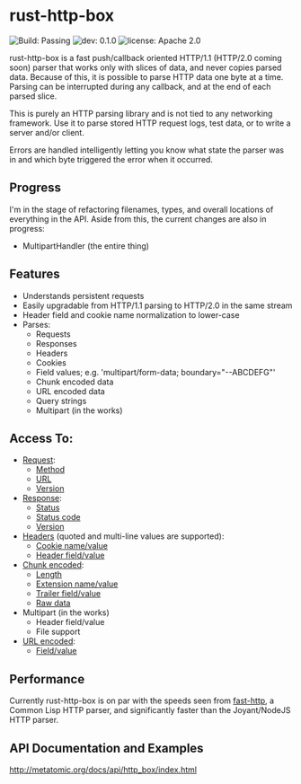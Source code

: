 # rust-http-box

![Build: Passing](https://img.shields.io/badge/build-passing-brightgreen.svg)
![dev: 0.1.0](https://img.shields.io/badge/dev-0.1.0-ff69b4.svg)
![license: Apache 2.0](https://img.shields.io/badge/license-Apache%202.0-blue.svg)

rust-http-box is a fast push/callback oriented HTTP/1.1 (HTTP/2.0 coming soon) parser that works
only with slices of data, and never copies parsed data. Because of this, it is
possible to parse HTTP data one byte at a time. Parsing can be interrupted during any callback,
and at the end of each parsed slice.

This is purely an HTTP parsing library and is not tied to any networking framework. Use it to parse
stored HTTP request logs, test data, or to write a server and/or client.

Errors are handled intelligently letting you know what state the parser was in and which byte
triggered the error when it occurred.

## Progress

I'm in the stage of refactoring filenames, types, and overall locations of everything in the API.
Aside from this, the current changes are also in progress:

- MultipartHandler (the entire thing)

## Features

- Understands persistent requests
- Easily upgradable from HTTP/1.1 parsing to HTTP/2.0 in the same stream
- Header field and cookie name normalization to lower-case
- Parses:
  - Requests
  - Responses
  - Headers
  - Cookies
  - Field values; e.g. 'multipart/form-data; boundary="--ABCDEFG"'
  - Chunk encoded data
  - URL encoded data
  - Query strings
  - Multipart (in the works)

## Access To:

- [Request](http://www.metatomic.org/docs/api/http_box/handler/struct.HeadersHandler.html):
  - [Method](http://www.metatomic.org/docs/api/http_box/handler/struct.HeadersHandler.html#method.get_method)
  - [URL](http://www.metatomic.org/docs/api/http_box/handler/struct.HeadersHandler.html#method.get_url)
  - [Version](http://www.metatomic.org/docs/api/http_box/handler/struct.HeadersHandler.html#method.get_version_major)
- [Response](http://www.metatomic.org/docs/api/http_box/handler/struct.HeadersHandler.html):
  - [Status](http://www.metatomic.org/docs/api/http_box/handler/struct.HeadersHandler.html#method.get_status)
  - [Status code](http://www.metatomic.org/docs/api/http_box/handler/struct.HeadersHandler.html#method.get_status_code)
  - [Version](http://www.metatomic.org/docs/api/http_box/handler/struct.HeadersHandler.html#method.get_version_major)
- [Headers](http://www.metatomic.org/docs/api/http_box/handler/struct.HeadersHandler.html) (quoted and multi-line values are supported):
  - [Cookie name/value](http://www.metatomic.org/docs/api/http_box/handler/struct.HeadersHandler.html#method.get_cookies)
  - [Header field/value](http://www.metatomic.org/docs/api/http_box/handler/struct.HeadersHandler.html#method.get_headers)
- [Chunk encoded](http://www.metatomic.org/docs/api/http_box/handler/struct.ChunkedHandler.html):
  - [Length](http://www.metatomic.org/docs/api/http_box/handler/struct.ChunkedHandler.html#method.get_length)
  - [Extension name/value](http://www.metatomic.org/docs/api/http_box/handler/struct.ChunkedHandler.html#method.get_extensions)
  - [Trailer field/value](http://www.metatomic.org/docs/api/http_box/handler/struct.ChunkedHandler.html#method.get_trailers)
  - [Raw data](http://www.metatomic.org/docs/api/http_box/handler/struct.ChunkedHandler.html#example)
- Multipart (in the works)
  - Header field/value
  - File support
- [URL encoded](http://www.metatomic.org/docs/api/http_box/handler/struct.UrlEncodedHandler.html):
  - [Field/value](http://www.metatomic.org/docs/api/http_box/handler/struct.UrlEncodedHandler.html#method.get_fields)

## Performance

Currently rust-http-box is on par with the speeds seen from [fast-http](https://github.com/fukamachi/fast-http),
a Common Lisp HTTP parser, and significantly faster than the Joyant/NodeJS HTTP parser.

## API Documentation and Examples

http://metatomic.org/docs/api/http_box/index.html
